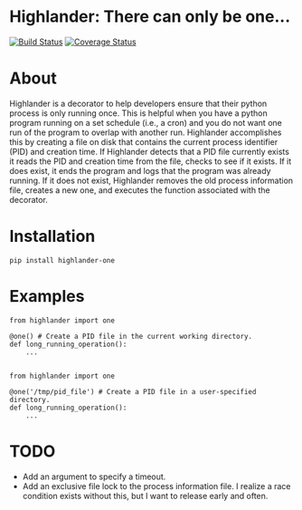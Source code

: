 # Highlander: There can only be one...
[![Build Status](https://travis-ci.org/chriscannon/highlander.svg?branch=master)](https://travis-ci.org/chriscannon/highlander)
[![Coverage Status](https://coveralls.io/repos/chriscannon/highlander/badge.svg)](https://coveralls.io/r/chriscannon/highlander)

About
=====
Highlander is a decorator to help developers ensure that their python 
process is only running once. This is helpful when you have
a python program running on a set schedule (i.e., a cron) and you do
not want one run of the program to overlap with another run. Highlander
accomplishes this by creating a file on disk that contains the current
process identifier (PID) and creation time. If Highlander detects that
a PID file currently exists it reads the PID and creation time from the
file, checks to see if it exists. If it does exist, it ends the program
and logs that the program was already running. If it does not exist,
Highlander removes the old process information file, creates a new one, and
executes the function associated with the decorator.


Installation
============
    pip install highlander-one
  

Examples
========
    from highlander import one
    
    @one() # Create a PID file in the current working directory.
    def long_running_operation():
        ...
        
        
    from highlander import one
    
    @one('/tmp/pid_file') # Create a PID file in a user-specified directory.
    def long_running_operation():
        ...

TODO
====
* Add an argument to specify a timeout.
* Add an exclusive file lock to the process information file. I realize a
race condition exists without this, but I want to release early and often.
